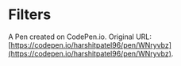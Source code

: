 # Filters

A Pen created on CodePen.io. Original URL: [https://codepen.io/harshitpatel96/pen/WNryvbz](https://codepen.io/harshitpatel96/pen/WNryvbz).


